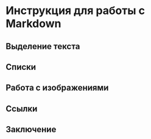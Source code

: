 # Инструкция для работы с Markdown

## Выделение текста



## Списки



## Работа с изображениями



## Ссылки



## Заключение
